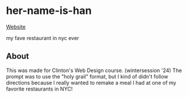 # her-name-is-han
<a href="https://lucypham.github.io/her-name-is-han/" target="_blanl">Website</a>
<p>my fave restaurant in nyc ever</p>

<h2>About</h2>
This was made for Clinton's Web Design course. (wintersession '24) The prompt was to use the "holy grail" format, but I kind of didn't follow directions because I really wanted to remake a meal I had at one of my favorite restaurants in NYC!

